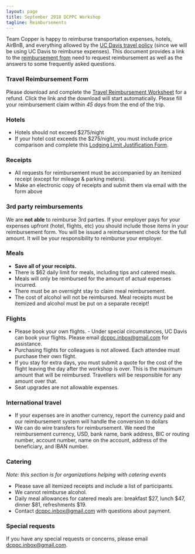```yaml
---
layout: page
title: September 2018 DCPPC Workshop 
tagline: Reimbursements
---
```


Team Copper is happy to reimburse transportation expenses, hotels, AirBnB,
and everything allowed by the [UC Davis travel policy](https://policy.ucop.edu/doc/3420365/BFB-G-28)
(since we will be using UC Davis to reimburse expenses). This document provides a link to the [reimbursement from]((https://github.com/dcppc/2018-september-workshop/raw/master/docs/TravelReimbursementWorksheet.doc)) need to request reimbursement as well as the answers to some frequently asked questions. 

### Travel Reimbursement Form

Please download and complete the [Travel Reimbursement Worksheet](https://github.com/dcppc/2018-september-workshop/raw/master/docs/TravelReimbursementWorksheet.doc) for a refund. Click the link and the download will start automatically. Please fill your reimbursement claim within *45 days* from the end of the trip. 

### Hotels

- Hotels should not exceed $275/night
- If your hotel cost exceeds the $275/night, you must include price comparison
and complete this [Lodging Limit Justification Form](https://supplychain.ucdavis.edu/sites/g/files/dgvnsk2181/files/inline-files/llj.pdf).


### Receipts

- All requests for reimbursement must be accompanied by an itemized receipt (except for mileage & parking meters).
- Make an electronic copy of receipts and submit them via email with the form above

### 3rd party reimbursements

We are **not able** to reimburse 3rd parties. If your employer pays for your expenses upfront (hotel, flights, etc) you should include those items in your reimbursement form. You will be issued a reimbursement check for the full amount. It will be your responsibility to reimburse your employer.

### Meals

- **Save all of your receipts.** 
- There is $62 daily limit for meals, including tips and catered meals.
- Meals will only be reimbursed for the amount of actual expenses incurred.
- There must be an overnight stay to claim meal reimbursement.
- The cost of alcohol will not be reimbursed. Meal receipts must be itemized and alcohol must be put on a separate receipt!

### Flights

- Please book your own flights. - Under special circumstances, UC Davis can book your flights. Please email <dcppc.inbox@gmail.com> for assistance.  
- Purchasing flights for colleagues is not allowed. Each attendee must purchase their own flight. 
- If you stay for extra days, you must submit a quote for the cost of the flight leaving the day after the workshop is over. This is the maximum amount that will be reimbursed. Travellers will be responsible for any amount over that.
- Seat upgrades are not allowable expenses.

### International travel

- If your expenses are in another currency, report the currency paid and our reimbursement system will handle the conversion to dollars
- We can do wire transfers for reimbursement. We need the reimbursement currency, USD, bank name, bank address, BIC or routing number, account number, name on the account, address of the beneficiary, and IBAN number.

### Catering

_Note: this section is for organizations helping with catering events_

- Please save all itemized receipts and include a list of participants.
- We cannot reimburse alcohol.
- Daily meal allowances for catered meals are: breakfast $27, lunch $47, dinner $81, refreshments $19.
- Contact <dcppc.inbox@gmail.com> with questions about payment.

### Special requests

If you have any special requests or concerns, please email <dcppc.inbox@gmail.com>.
